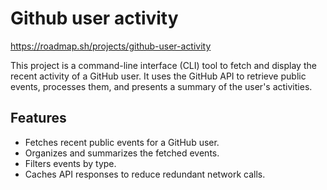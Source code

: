 # Github user activity

https://roadmap.sh/projects/github-user-activity

This project is a command-line interface (CLI) tool to fetch and display the recent activity of a GitHub user. It uses the GitHub API to retrieve public events, processes them, and presents a summary of the user's activities.

## Features
- Fetches recent public events for a GitHub user.
- Organizes and summarizes the fetched events.
- Filters events by type.
- Caches API responses to reduce redundant network calls.

